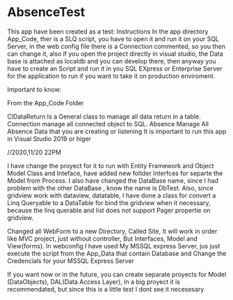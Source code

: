 # AbsenceTest
This app have been created as a test:
Instructions
In the app directory App_Code, ther is a SLQ script, you have to open it and run it on your SQL Server, in the web config file there is a Connection commented, so you then can change it,  also if you open the project directly in visual studio, the Data base is attached as localdb and you can develop there, then anyway you have to create an Script  and run it in you SQL EXpress or Enterprise Server for the application to run if you want to take it on production enviroment.

Important to know:

From the App_Code Folder

ClDataReturn Is a General class to manage all data return in a table. 
Connection manage all connected object to SQL. 
Absence Manage All Absence Data that you are creating or listening
It is important to run this app in Visual Studio 2019 or higer

//2020,11/20 22PM

I have change the proyect for it to run with Entity Framework and Object Model Class and Inteface, have  added new foltder Interfces for separte the Model from Process.
I also have changed the DataBase name, since I had problem with the other DataBase , know the name is DbTest.
Also, since  gridview work with dataview, datatable, I have done a class for convert a Linq Queryable to a DataTable for bind the gridview when it necessary, because the linq querable and list does not support Pager propertie on gridview.

Changed all WebForm to a new Directory, Called Site, It will work in order like MVC project, just without controller, But Interfaces, Model and View(forms).
In webconfig I have used My MSSQL express Server, jus just execute the script from the App_Data that contain Database and Change the Credencials for your MSSQL Express Server



If you want now or in the future, you can create separate proyects for Model (DataObjects), DAL(Data Access Layer), In a big proyect it is recommendated, but since this is a little test I dont see it necesesary


